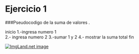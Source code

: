# Ejercicio 1

###Pseudocodigo de la suma de valores .

inicio
1.-ingresa numero 1  
2.- ingresa numero 2
3.-sumar 1 y 2 
4.- mostrar la suma total 
fin

<a href="http://1.1m.yt/VaxR0c7.jpg" target="_blank"><img src="http://1.1m.yt/VaxR0c7.jpg" alt="ImgLand.net image" /></a>
